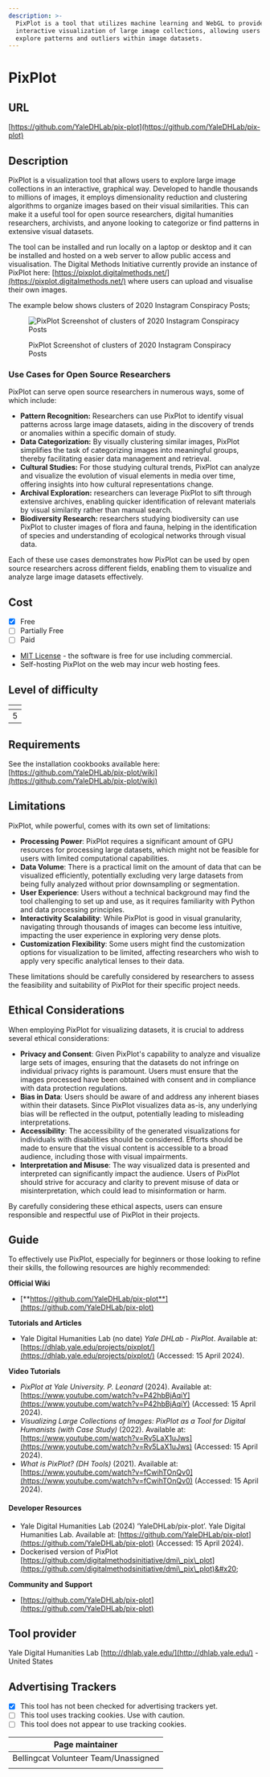 ```yaml
---
description: >-
  PixPlot is a tool that utilizes machine learning and WebGL to provide an
  interactive visualization of large image collections, allowing users to
  explore patterns and outliers within image datasets.
---
```


# PixPlot

## URL

[https://github.com/YaleDHLab/pix-plot](https://github.com/YaleDHLab/pix-plot)

## Description

PixPlot is a visualization tool that allows users to explore large image collections in an interactive, graphical way. Developed to handle thousands to millions of images, it employs dimensionality reduction and clustering algorithms to organize images based on their visual similarities. This can make it a useful tool for open source researchers, digital humanities researchers, archivists, and anyone looking to categorize or find patterns in extensive visual datasets.

The tool can be installed and run locally on a laptop or desktop and it can be installed and hosted on a web server to allow public access and visualisation. The Digital Methods Initiative currently provide an instance of PixPlot here: [https://pixplot.digitalmethods.net/](https://pixplot.digitalmethods.net/) where users can upload and visualise their own images.

The example below shows clusters of 2020 Instagram Conspiracy Posts;

<figure><img src=".gitbook/assets/Screenshot 2024-04-15 at 2.54.52 PM.png" alt="PixPlot Screenshot of  clusters of 2020 Instagram Conspiracy Posts"><figcaption><p>PixPlot Screenshot of  clusters of 2020 Instagram Conspiracy Posts</p></figcaption></figure>

### Use Cases for Open Source Researchers

PixPlot can serve open source researchers in numerous ways, some of which include:

* **Pattern Recognition:** Researchers can use PixPlot to identify visual patterns across large image datasets, aiding in the discovery of trends or anomalies within a specific domain of study.
* **Data Categorization:** By visually clustering similar images, PixPlot simplifies the task of categorizing images into meaningful groups, thereby facilitating easier data management and retrieval.
* **Cultural Studies:** For those studying cultural trends, PixPlot can analyze and visualize the evolution of visual elements in media over time, offering insights into how cultural representations change.
* **Archival Exploration:** researchers can leverage PixPlot to sift through extensive archives, enabling quicker identification of relevant materials by visual similarity rather than manual search.
* **Biodiversity Research:** researchers studying biodiversity can use PixPlot to cluster images of flora and fauna, helping in the identification of species and understanding of ecological networks through visual data.

Each of these use cases demonstrates how PixPlot can be used by open source researchers across different fields, enabling them to visualize and analyze large image datasets effectively.

## Cost

* [x] Free
* [ ] Partially Free
* [ ] Paid

<!---->

* [MIT License](https://github.com/YaleDHLab/pix-plot/blob/master/LICENSE) - the software is free for use including commercial.
* Self-hosting PixPlot on the web may incur web hosting fees.

## Level of difficulty

<table><thead><tr><th data-type="rating" data-max="5"></th></tr></thead><tbody><tr><td>5</td></tr></tbody></table>

## Requirements

See the installation cookbooks available here: [https://github.com/YaleDHLab/pix-plot/wiki](https://github.com/YaleDHLab/pix-plot/wiki)

## Limitations

PixPlot, while powerful, comes with its own set of limitations:

* **Processing Power**: PixPlot requires a significant amount of GPU resources for processing large datasets, which might not be feasible for users with limited computational capabilities.
* **Data Volume**: There is a practical limit on the amount of data that can be visualized efficiently, potentially excluding very large datasets from being fully analyzed without prior downsampling or segmentation.
* **User Experience**: Users without a technical background may find the tool challenging to set up and use, as it requires familiarity with Python and data processing principles.
* **Interactivity Scalability**: While PixPlot is good in visual granularity, navigating through thousands of images can become less intuitive, impacting the user experience in exploring very dense plots.
* **Customization Flexibility**: Some users might find the customization options for visualization to be limited, affecting researchers who wish to apply very specific analytical lenses to their data.

These limitations should be carefully considered by researchers to assess the feasibility and suitability of PixPlot for their specific project needs.

## Ethical Considerations

When employing PixPlot for visualizing datasets, it is crucial to address several ethical considerations:

* **Privacy and Consent**: Given PixPlot's capability to analyze and visualize large sets of images, ensuring that the datasets do not infringe on individual privacy rights is paramount. Users must ensure that the images processed have been obtained with consent and in compliance with data protection regulations.
* **Bias in Data**: Users should be aware of and address any inherent biases within their datasets. Since PixPlot visualizes data as-is, any underlying bias will be reflected in the output, potentially leading to misleading interpretations.
* **Accessibility**: The accessibility of the generated visualizations for individuals with disabilities should be considered. Efforts should be made to ensure that the visual content is accessible to a broad audience, including those with visual impairments.
* **Interpretation and Misuse**: The way visualized data is presented and interpreted can significantly impact the audience. Users of PixPlot should strive for accuracy and clarity to prevent misuse of data or misinterpretation, which could lead to misinformation or harm.

By carefully considering these ethical aspects, users can ensure responsible and respectful use of PixPlot in their projects.

## Guide

To effectively use PixPlot, especially for beginners or those looking to refine their skills, the following resources are highly recommended:

**Official Wiki**&#x20;

* [**https://github.com/YaleDHLab/pix-plot**](https://github.com/YaleDHLab/pix-plot)

**Tutorials and Articles**

* Yale Digital Humanities Lab (no date) _Yale DHLab - PixPlot_. Available at: [https://dhlab.yale.edu/projects/pixplot/](https://dhlab.yale.edu/projects/pixplot/) (Accessed: 15 April 2024).

**Video Tutorials**

* _PixPlot at Yale University. P. Leonard_ (2024). Available at: [https://www.youtube.com/watch?v=P42hbBjAqiY](https://www.youtube.com/watch?v=P42hbBjAqiY) (Accessed: 15 April 2024).
* _Visualizing Large Collections of Images: PixPlot as a Tool for Digital Humanists (with Case Study)_ (2022). Available at: [https://www.youtube.com/watch?v=Rv5LaX1uJws](https://www.youtube.com/watch?v=Rv5LaX1uJws) (Accessed: 15 April 2024).
* _What is PixPlot? (DH Tools)_ (2021). Available at: [https://www.youtube.com/watch?v=fCwihTOnQv0](https://www.youtube.com/watch?v=fCwihTOnQv0) (Accessed: 15 April 2024).

#### Developer Resources

* Yale Digital Humanities Lab (2024) ‘YaleDHLab/pix-plot’. Yale Digital Humanities Lab. Available at: [https://github.com/YaleDHLab/pix-plot](https://github.com/YaleDHLab/pix-plot) (Accessed: 15 April 2024).
* Dockerised version of PixPlot [https://github.com/digitalmethodsinitiative/dmi\_pix\_plot](https://github.com/digitalmethodsinitiative/dmi\_pix\_plot)&#x20;

**Community and Support**

* &#x20;[https://github.com/YaleDHLab/pix-plot](https://github.com/YaleDHLab/pix-plot)

## Tool provider

Yale Digital Humanities Lab [http://dhlab.yale.edu/](http://dhlab.yale.edu/) - United States

## Advertising Trackers

* [x] This tool has not been checked for advertising trackers yet.
* [ ] This tool uses tracking cookies. Use with caution.
* [ ] This tool does not appear to use tracking cookies.

| Page maintainer                      |
| ------------------------------------ |
| Bellingcat Volunteer Team/Unassigned |
|                                      |

